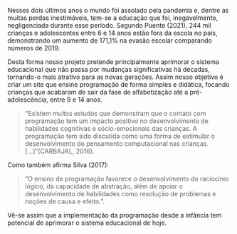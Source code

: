 Nesses dois últimos anos o mundo foi assolado pela pandemia e, dentre as muitas perdas inestimáveis, tem-se a educação que foi, inegavelmente, negligenciada durante esse período. Segundo Puente (2021), 244 mil crianças e adolescentes entre 6 e 14 anos estão fora da escola no país, demonstrando um aumento de 171,1% na evasão escolar comparando números de 2019.

Desta forma nosso projeto pretende principalmente aprimorar o sistema educacional que não passa por mudanças significativas há décadas, tornando-o mais atrativo para as novas gerações. Assim nosso objetivo é criar um site que ensine programação de forma simples e didática, focando crianças que acabaram de sair da fase de alfabetização até a pré-adolescência, entre 9 e 14 anos.

>“Existem muitos estudos que demonstram que o contato com programação tem um impacto positivo no desenvolvimento de habilidades cognitivas e sócio-emocionais das crianças. A programação tem sido discutida como uma forma de estimular o desenvolvimento do pensamento computacional nas crianças. [...]”(CARBAJAL, 2016).

Como também afirma Silva (2017): 

>“O ensino de programação favorece o desenvolvimento do raciocínio lógico, da capacidade de abstração, além de apoiar o desenvolvimento de habilidades como resolução de problemas e noções de causa e efeito.”. 

Vê-se assim que a implementação da programação desde a infância tem potencial de aprimorar o sistema educacional de hoje.

